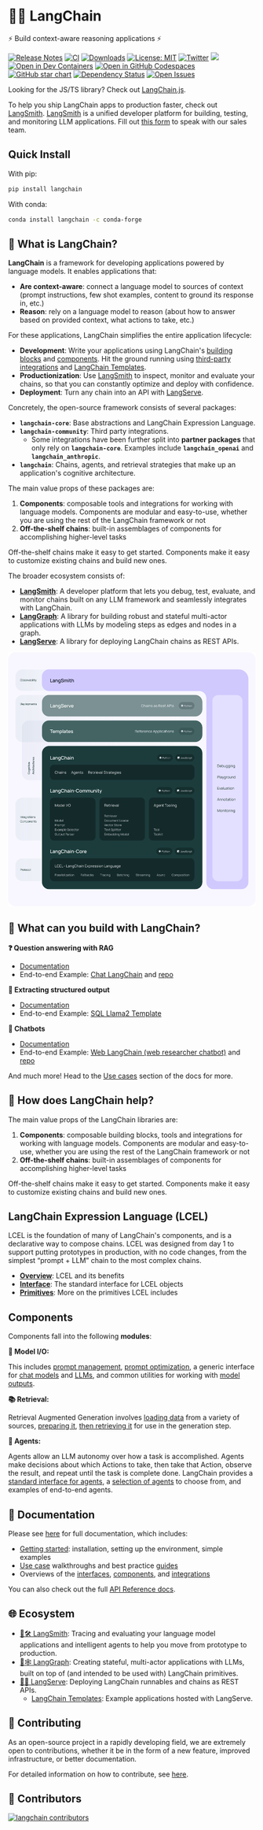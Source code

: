 # 🦜️🔗 LangChain

⚡ Build context-aware reasoning applications ⚡

[![Release Notes](https://img.shields.io/github/release/langchain-ai/langchain)](https://github.com/langchain-ai/langchain/releases)
[![CI](https://github.com/langchain-ai/langchain/actions/workflows/check_diffs.yml/badge.svg)](https://github.com/langchain-ai/langchain/actions/workflows/check_diffs.yml)
[![Downloads](https://static.pepy.tech/badge/langchain/month)](https://pepy.tech/project/langchain)
[![License: MIT](https://img.shields.io/badge/License-MIT-yellow.svg)](https://opensource.org/licenses/MIT)
[![Twitter](https://img.shields.io/twitter/url/https/twitter.com/langchainai.svg?style=social&label=Follow%20%40LangChainAI)](https://twitter.com/langchainai)
[![](https://dcbadge.vercel.app/api/server/6adMQxSpJS?compact=true&style=flat)](https://discord.gg/6adMQxSpJS)
[![Open in Dev Containers](https://img.shields.io/static/v1?label=Dev%20Containers&message=Open&color=blue&logo=visualstudiocode)](https://vscode.dev/redirect?url=vscode://ms-vscode-remote.remote-containers/cloneInVolume?url=https://github.com/langchain-ai/langchain)
[![Open in GitHub Codespaces](https://github.com/codespaces/badge.svg)](https://codespaces.new/langchain-ai/langchain)
[![GitHub star chart](https://img.shields.io/github/stars/langchain-ai/langchain?style=social)](https://star-history.com/#langchain-ai/langchain)
[![Dependency Status](https://img.shields.io/librariesio/github/langchain-ai/langchain)](https://libraries.io/github/langchain-ai/langchain)
[![Open Issues](https://img.shields.io/github/issues-raw/langchain-ai/langchain)](https://github.com/langchain-ai/langchain/issues)

Looking for the JS/TS library? Check out [LangChain.js](https://github.com/langchain-ai/langchainjs).

To help you ship LangChain apps to production faster, check out [LangSmith](https://smith.langchain.com). 
[LangSmith](https://smith.langchain.com) is a unified developer platform for building, testing, and monitoring LLM applications. 
Fill out [this form](https://www.langchain.com/contact-sales) to speak with our sales team.

## Quick Install

With pip:
```bash
pip install langchain
```

With conda:
```bash
conda install langchain -c conda-forge
```

## 🤔 What is LangChain?

**LangChain** is a framework for developing applications powered by language models. It enables applications that:
- **Are context-aware**: connect a language model to sources of context (prompt instructions, few shot examples, content to ground its response in, etc.)
- **Reason**: rely on a language model to reason (about how to answer based on provided context, what actions to take, etc.)

For these applications, LangChain simplifies the entire application lifecycle:

- **Development**: Write your applications using LangChain's [building blocks](https://python.langchain.com/docs/expression_language/) and [components](https://python.langchain.com/docs/modules/). Hit the ground running using [third-party integrations](https://python.langchain.com/docs/integrations/platforms/) and [LangChain Templates](https://python.langchain.com/docs/templates).
- **Productionization**: Use [LangSmith](https://python.langchain.com/docs/langsmith/) to inspect, monitor and evaluate your chains, so that you can constantly optimize and deploy with confidence.
- **Deployment**: Turn any chain into an API with [LangServe](https://python.langchain.com/docs/langserve).

Concretely, the open-source framework consists of several packages:

- **`langchain-core`**: Base abstractions and LangChain Expression Language.
- **`langchain-community`**: Third party integrations.
  - Some integrations have been further split into **partner packages** that only rely on **`langchain-core`**. Examples include **`langchain_openai`** and **`langchain_anthropic`**.
- **`langchain`**: Chains, agents, and retrieval strategies that make up an application's cognitive architecture.

The main value props of these packages are:

1. **Components**: composable tools and integrations for working with language models. Components are modular and easy-to-use, whether you are using the rest of the LangChain framework or not
2. **Off-the-shelf chains**: built-in assemblages of components for accomplishing higher-level tasks

Off-the-shelf chains make it easy to get started. Components make it easy to customize existing chains and build new ones.

The broader ecosystem consists of:

- **[LangSmith](https://python.langchain.com/docs/langsmith)**: A developer platform that lets you debug, test, evaluate, and monitor chains built on any LLM framework and seamlessly integrates with LangChain.
- **[LangGraph](https://python.langchain.com/docs/langgraph)**: A library for building robust and stateful multi-actor applications with LLMs by modeling steps as edges and nodes in a graph.
- **[LangServe](https://python.langchain.com/docs/langserve)**: A library for deploying LangChain chains as REST APIs.

![Diagram outlining the hierarchical organization of the LangChain framework, displaying the interconnected parts across multiple layers.](docs/static/svg/langchain_stack.svg "LangChain Architecture Overview")

## 🧱 What can you build with LangChain?

**❓ Question answering with RAG**

- [Documentation](https://python.langchain.com/docs/use_cases/question_answering/)
- End-to-end Example: [Chat LangChain](https://chat.langchain.com) and [repo](https://github.com/langchain-ai/chat-langchain)

**🧱 Extracting structured output**

- [Documentation](https://python.langchain.com/docs/use_cases/extraction/)
- End-to-end Example: [SQL Llama2 Template](https://github.com/langchain-ai/langchain-extract/)

**🤖 Chatbots**

- [Documentation](https://python.langchain.com/docs/use_cases/chatbots)
- End-to-end Example: [Web LangChain (web researcher chatbot)](https://weblangchain.vercel.app) and [repo](https://github.com/langchain-ai/weblangchain)

And much more! Head to the [Use cases](https://python.langchain.com/docs/use_cases/) section of the docs for more.

## 🚀 How does LangChain help?
The main value props of the LangChain libraries are:
1. **Components**: composable building blocks, tools and integrations for working with language models. Components are modular and easy-to-use, whether you are using the rest of the LangChain framework or not
2. **Off-the-shelf chains**: built-in assemblages of components for accomplishing higher-level tasks

Off-the-shelf chains make it easy to get started. Components make it easy to customize existing chains and build new ones. 

## LangChain Expression Language (LCEL)

LCEL is the foundation of many of LangChain's components, and is a declarative way to compose chains. LCEL was designed from day 1 to support putting prototypes in production, with no code changes, from the simplest “prompt + LLM” chain to the most complex chains.

- **[Overview](https://python.langchain.com/docs/expression_language/)**: LCEL and its benefits
- **[Interface](https://python.langchain.com/docs/expression_language/interface)**: The standard interface for LCEL objects
- **[Primitives](https://python.langchain.com/docs/expression_language/primitives)**: More on the primitives LCEL includes

## Components

Components fall into the following **modules**:

**📃 Model I/O:**

This includes [prompt management](https://python.langchain.com/docs/modules/model_io/prompts/), [prompt optimization](https://python.langchain.com/docs/modules/model_io/prompts/example_selectors/), a generic interface for [chat models](https://python.langchain.com/docs/modules/model_io/chat/) and [LLMs](https://python.langchain.com/docs/modules/model_io/llms/), and common utilities for working with [model outputs](https://python.langchain.com/docs/modules/model_io/output_parsers/).

**📚 Retrieval:**

Retrieval Augmented Generation involves [loading data](https://python.langchain.com/docs/modules/data_connection/document_loaders/) from a variety of sources, [preparing it](https://python.langchain.com/docs/modules/data_connection/document_loaders/), [then retrieving it](https://python.langchain.com/docs/modules/data_connection/retrievers/) for use in the generation step.

**🤖 Agents:**

Agents allow an LLM autonomy over how a task is accomplished. Agents make decisions about which Actions to take, then take that Action, observe the result, and repeat until the task is complete done. LangChain provides a [standard interface for agents](https://python.langchain.com/docs/modules/agents/), a [selection of agents](https://python.langchain.com/docs/modules/agents/agent_types/) to choose from, and examples of end-to-end agents.

## 📖 Documentation

Please see [here](https://python.langchain.com) for full documentation, which includes:

- [Getting started](https://python.langchain.com/docs/get_started/introduction): installation, setting up the environment, simple examples
- [Use case](https://python.langchain.com/docs/use_cases/) walkthroughs and best practice [guides](https://python.langchain.com/docs/guides/)
- Overviews of the [interfaces](https://python.langchain.com/docs/expression_language/), [components](https://python.langchain.com/docs/modules/), and [integrations](https://python.langchain.com/docs/integrations/providers)

You can also check out the full [API Reference docs](https://api.python.langchain.com).

## 🌐 Ecosystem

- [🦜🛠️ LangSmith](https://python.langchain.com/docs/langsmith/): Tracing and evaluating your language model applications and intelligent agents to help you move from prototype to production.
- [🦜🕸️ LangGraph](https://python.langchain.com/docs/langgraph): Creating stateful, multi-actor applications with LLMs, built on top of (and intended to be used with) LangChain primitives.
- [🦜🏓 LangServe](https://python.langchain.com/docs/langserve): Deploying LangChain runnables and chains as REST APIs.
  - [LangChain Templates](https://python.langchain.com/docs/templates/): Example applications hosted with LangServe.


## 💁 Contributing

As an open-source project in a rapidly developing field, we are extremely open to contributions, whether it be in the form of a new feature, improved infrastructure, or better documentation.

For detailed information on how to contribute, see [here](https://python.langchain.com/docs/contributing/).

## 🌟 Contributors

[![langchain contributors](https://contrib.rocks/image?repo=langchain-ai/langchain&max=2000)](https://github.com/langchain-ai/langchain/graphs/contributors)
